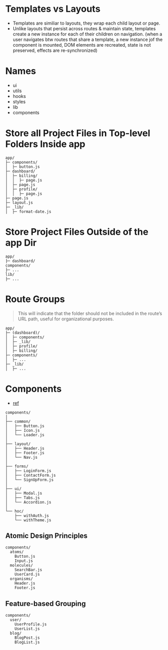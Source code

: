 # Templates vs Layouts
- Templates are similiar to layouts, they wrap each child layout or page.
- Unlike layouts that persist across routes & maintain state, templates create a new instance for each of their children on navigation. (when a user navigates btw routes that share a template, a new instance jof the component is mounted, DOM elements are recreated, state is not preserved, effects are re-synchronized)

# Names
- ui
- utils
- hooks
- styles
- lib
- components

# Store all Project Files in Top-level Folders Inside app
```
app/
├─ components/
│  ├─ button.js
├─ dashboard/
│  ├─ billing/
│  │  ├─ page.js
│  ├─ page.js
│  ├─ profile/
│  │  ├─ page.js
├─ page.js
├─ layout.js
├─ _lib/
│  ├─ format-date.js
```
# Store Project Files Outside of the app Dir
```
app/
├─ dashboard/
components/
├─ ...
lib/
├─ ...

```
# Route Groups
> This will indicate that the folder should not be included in the route’s URL path, useful for organizational purposes.
```
app/
├─ (dashboard)/
│  ├─ components/
│  ├─ _lib/
│  ├─ profile/
│  ├─ billing/
├─ components/
│  ├─ ...
├─ _lib/
│  ├─ ...

```
# Components
- [ref](https://www.dhiwise.com/post/ultimate-guide-to-organizing-your-nextjs-components-folder)
```
components/
│
├── common/
│   ├── Button.js
│   ├── Icon.js
│   └── Loader.js
│
├── layout/
│   ├── Header.js
│   ├── Footer.js
│   └── Nav.js
│
├── forms/
│   ├── LoginForm.js
│   ├── ContactForm.js
│   └── SignUpForm.js
│
├── ui/
│   ├── Modal.js
│   ├── Tabs.js
│   └── Accordion.js
│
└── hoc/
    ├── withAuth.js
    └── withTheme.js
```
## Atomic Design Principles
```
components/
  atoms/
    Button.js
    Input.js
  molecules/
    SearchBar.js
    UserCard.js
  organisms/
    Header.js
    Footer.js
```
## Feature-based Grouping
```
components/
  user/
    UserProfile.js
    UserList.js
  blog/
    BlogPost.js
    BlogList.js
```
